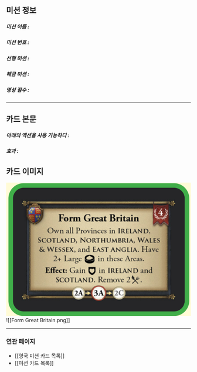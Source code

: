 ## 미션 정보
##### 미션 이름 : 
##### 미션 번호 : 
##### 선행 미션 : 
##### 해금 미션 : 
##### 명성 점수 :
---
## 카드 본문
##### 아래의 액션을 사용 가능하다 : 
##### *효과*  : 

## 카드 이미지
<img src="\Assets\Form Great Britain.png"/>
![[Form Great Britain.png]]

--- 

### 연관 페이지
- [[영국 미션 카드 목록]]
- [[미션 카드 목록]]

